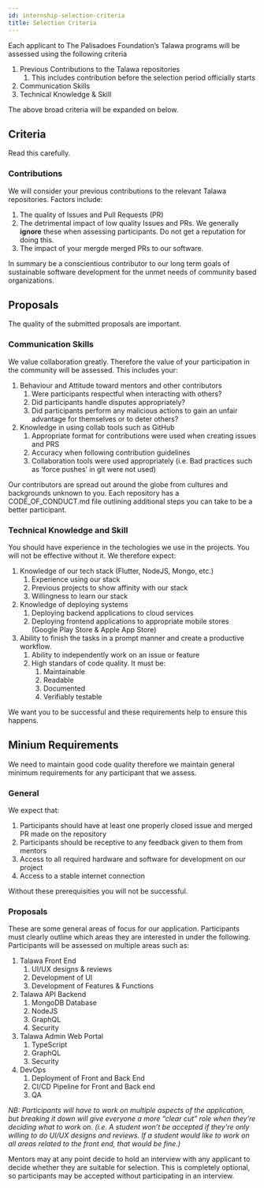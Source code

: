 ```yaml
---
id: internship-selection-criteria
title: Selection Criteria
---
```



Each applicant to The Palisadoes Foundation’s Talawa programs will be assessed using the following criteria

1. Previous Contributions to the Talawa repositories
    1. This includes contribution before the selection period officially starts
2. Communication Skills
3. Technical Knowledge & Skill

The above broad criteria will be expanded on below.

## Criteria

Read this carefully.

### Contributions

We will consider your previous contributions to the relevant Talawa repositories. Factors include:

 1. The quality of Issues and Pull Requests (PR)
 2. The detrimental impact of low quality Issues and PRs. We generally **ignore** these when assessing participants. Do not get a reputation for doing this.
 3. The impact of your mergde merged PRs to our software.

In summary be a conscientious contributor to our long term goals of sustainable software development for the unmet needs of community based organizations.

## Proposals

The quality of the submitted proposals are important.

### Communication Skills

We value collaboration greatly. Therefore the value of your participation in the community will be assessed. This includes your:
 1. Behaviour and Attitude toward mentors and other contributors
     1. Were participants respectful when interacting with others?
     2. Did participants handle disputes appropriately?
     3. Did participants perform any malicious actions to gain an unfair advantage for themselves or to deter others?
 2. Knowledge in using collab tools such as GitHub
     1. Appropriate format for contributions were used when creating issues and PRS
     2. Accuracy when following contribution guidelines
     3. Collaboration tools were used appropriately (i.e. Bad practices such as ‘force pushes’ in git were not used)

Our contributors are spread out around the globe from cultures and backgrounds unknown to you. Each repository has a CODE_OF_CONDUCT.md file outlining additional steps you can take to be a better participant.

### Technical Knowledge and Skill

You should have experience in the techologies we use in the projects. You will not be effective without it. We therefore expect:

 1. Knowledge of our tech stack (Flutter, NodeJS, Mongo, etc.)
     1. Experience using our stack
     2. Previous projects to show affinity with our stack
     3. Willingness to learn our stack
 2. Knowledge of deploying systems
     1. Deploying backend applications to cloud services
     2. Deploying frontend applications to appropriate mobile stores (Google Play Store & Apple App Store)
 3. Ability to finish the tasks in a prompt manner and create a productive workflow.
     1. Ability to independently work on an issue or feature
     2. High standars of code quality. It must be:
         1. Maintainable
         2. Readable
         3. Documented
         4. Verifiably testable

We want you to be successful and these requirements help to ensure this happens.

## Minium Requirements

We need to maintain good code quality therefore we maintain general minimum requirements for any participant that we assess.

### General 

We expect that:
1. Participants should have at least one properly closed issue and merged PR made on the repository
2. Participants should be receptive to any feedback given to them from mentors
3. Access to all required hardware and software for development on our project
4. Access to a stable internet connection

Without these prerequisities you will not be successful.

### Proposals

These are some general areas of focus for our application. Participants must clearly outline which areas they are interested in under the following. Participants will be assessed on multiple areas such as:

1. Talawa Front End
    1. UI/UX designs & reviews
    2. Development of UI
    3. Development of Features & Functions
2. Talawa API Backend
    1. MongoDB Database
    2. NodeJS
    3. GraphQL
    4. Security
3. Talawa Admin Web Portal
    1. TypeScript
    2. GraphQL
    3. Security
4. DevOps
    1. Deployment of Front and Back End
    2. CI/CD Pipeline for Front and Back end
    3. QA

_NB: Participants will have to work on multiple aspects of the application, but breaking it down will give everyone a more “clear cut” role when they’re deciding what to work on. (i.e. A student won’t be accepted if they're only willing to do UI/UX designs and reviews. If a student would like to work on all areas related to the front end, that would be fine.)_

Mentors may at any point decide to hold an interview with any applicant to decide whether they are suitable for selection. This is completely optional, so participants may be accepted without participating in an interview.

